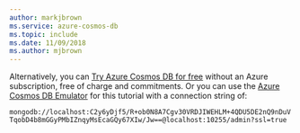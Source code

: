 ```yaml
---
author: markjbrown
ms.service: azure-cosmos-db
ms.topic: include
ms.date: 11/09/2018
ms.author: mjbrown
---
```

Alternatively, you can [Try Azure Cosmos DB for free](https://azure.microsoft.com/try/cosmosdb/) without an Azure subscription, free of charge and commitments. Or you can use the [Azure Cosmos DB Emulator](../emulator.md) for this 
tutorial with a connection string of:

`mongodb://localhost:C2y6yDjf5/R+ob0N8A7Cgv30VRDJIWEHLM+4QDU5DE2nQ9nDuVTqobD4b8mGGyPMbIZnqyMsEcaGQy67XIw/Jw==@localhost:10255/admin?ssl=true`
